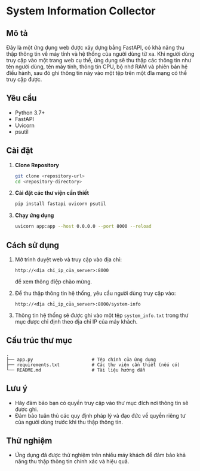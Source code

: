 # System Information Collector

## Mô tả

Đây là một ứng dụng web được xây dựng bằng FastAPI, có khả năng thu thập thông tin về máy tính và hệ thống của người dùng từ xa. Khi người dùng truy cập vào một trang web cụ thể, ứng dụng sẽ thu thập các thông tin như tên người dùng, tên máy tính, thông tin CPU, bộ nhớ RAM và phiên bản hệ điều hành, sau đó ghi thông tin này vào một tệp trên một đĩa mạng có thể truy cập được.

## Yêu cầu

- Python 3.7+
- FastAPI
- Uvicorn
- psutil

## Cài đặt

1. **Clone Repository**

   ```bash
   git clone <repository-url>
   cd <repository-directory>
   ```

2. **Cài đặt các thư viện cần thiết**

   ```bash
   pip install fastapi uvicorn psutil
   ```

3. **Chạy ứng dụng**

   ```bash
   uvicorn app:app --host 0.0.0.0 --port 8000 --reload
   ```

## Cách sử dụng

1. Mở trình duyệt web và truy cập vào địa chỉ:

   ```
   http://<địa chỉ_ip_của_server>:8000
   ```

   để xem thông điệp chào mừng.

2. Để thu thập thông tin hệ thống, yêu cầu người dùng truy cập vào:

   ```
   http://<địa chỉ_ip_của_server>:8000/system-info
   ```

3. Thông tin hệ thống sẽ được ghi vào một tệp `system_info.txt` trong thư mục được chỉ định theo địa chỉ IP của máy khách.

## Cấu trúc thư mục

```
.
├── app.py                      # Tệp chính của ứng dụng
├── requirements.txt            # Các thư viện cần thiết (nếu có)
└── README.md                   # Tài liệu hướng dẫn
```

## Lưu ý

- Hãy đảm bảo bạn có quyền truy cập vào thư mục đích nơi thông tin sẽ được ghi.
- Đảm bảo tuân thủ các quy định pháp lý và đạo đức về quyền riêng tư của người dùng trước khi thu thập thông tin.

## Thử nghiệm

- Ứng dụng đã được thử nghiệm trên nhiều máy khách để đảm bảo khả năng thu thập thông tin chính xác và hiệu quả.

